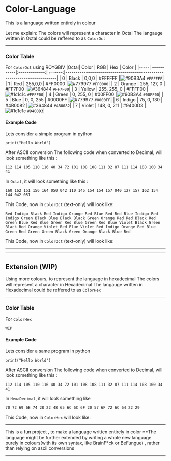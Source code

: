 # Color-Language
This is a language written entirely in colour

Let me explain:
The colors will represent a character in Octal
The langauge written in Octal could be reffered to as `ColorOct`

<hr>

### Color Table
For `ColorOct` using ROYGBIV
|Octal| Color      | RGB           | Hex     | Color                                                                   |
|-----| -----------|:-------------:| :------:|-------------------------------------------------------------------------|
| 0   | Black      | 0,0,0         | #FFFFFF |![#90B3A4](https://via.placeholder.com/15/FFFFFF/000000?text=+) `#FFFFFF`|
| 1   | Red        | 255,0,0       | #FF0000 |![#779977](https://via.placeholder.com/15/FF0000/000000?text=+) `#FF0000`|
| 2   | Orange     | 255, 127, 0   | #FF7F00 |![#364844](https://via.placeholder.com/15/FF7F00/000000?text=+) `#FF7F00`|
| 3   | Yellow     | 255, 255, 0   | #FFFF00 |![#1c1c1c](https://via.placeholder.com/15/FFFF00/000000?text=+) `#FFFF00`|
| 4   | Green      | 0, 255, 0     | #00FF00 |![#90B3A4](https://via.placeholder.com/15/00FF00/000000?text=+) `#00FF00`|
| 5   | Blue       | 0, 0, 255     | #0000FF |![#779977](https://via.placeholder.com/15/0000FF/000000?text=+) `#0000FF`|
| 6   | Indigo     | 75, 0, 130    | #4B0082 |![#364844](https://via.placeholder.com/15/4B0082/000000?text=+) `#4B0082`|
| 7   | Violet     | 148, 0, 211   | #9400D3 |![#1c1c1c](https://via.placeholder.com/15/9400D3/000000?text=+) `#9400D3`|

#### Example Code
Lets consider a simple program in python

`
print("Hello World")
`

After ASCII conversion
The following code when converted to Decimal, will look something like this :
```
112 114 105 110 116 40 34 72 101 108 108 111 32 87 111 114 108 100 34 41
```

In `Octal`, it will look something like this :
```
160 162 151 156 164 050 042 110 145 154 154 157 040 127 157 162 154 144 042 051
```

This Code, now in `ColorOct` (text-only) will look like:
```
Red Indigo Black Red Indigo Orange Red Blue Red Red Blue Indigo Red Indigo Green Black Blue Black Black Green Orange Red Red Black Red Green Blue Red Blue Green Red Blue Green Red Blue Violet Black Green Black Red Orange Violet Red Blue Violet Red Indigo Orange Red Blue Green Red Green Green Black Green Orange Black Blue Red
```

This Code, now in `ColorOct` (text-only) will look like:


<hr>
<hr>

## Extension (WIP)
Using more colours, to represent the language in hexadecimal
The colors will represent a character in Hexadecimal
The langauge written in Hexadecimal could be reffered to as `ColorHex`

<hr> 

### Color Table
For `ColorHex`
```
WIP
```
<!--
|Octal| Color      | RGB           | Hex     | Color                                                                   |
|-----| -----------|:-------------:| :------:|-------------------------------------------------------------------------|
| 0   | Black      | 0,0,0         | #FFFFFF |![#90B3A4](https://via.placeholder.com/15/FFFFFF/000000?text=+) `#FFFFFF`|
| 1   | Red        | 255,0,0       | #FF0000 |![#779977](https://via.placeholder.com/15/FF0000/000000?text=+) `#FF0000`|
| 2   | Orange     | 255, 127, 0   | #FF7F00 |![#364844](https://via.placeholder.com/15/FF7F00/000000?text=+) `#FF7F00`|
| 3   | Yellow     | 255, 255, 0   | #FFFF00 |![#1c1c1c](https://via.placeholder.com/15/FFFF00/000000?text=+) `#FFFF00`|
| 4   | Green      | 0, 255, 0     | #00FF00 |![#90B3A4](https://via.placeholder.com/15/00FF00/000000?text=+) `#00FF00`|
| 5   | Blue       | 0, 0, 255     | #0000FF |![#779977](https://via.placeholder.com/15/0000FF/000000?text=+) `#0000FF`|
| 6   | Indigo     | 75, 0, 130    | #4B0082 |![#364844](https://via.placeholder.com/15/4B0082/000000?text=+) `#4B0082`|
| 7   | Violet     | 148, 0, 211   | #9400D3 |![#1c1c1c](https://via.placeholder.com/15/9400D3/000000?text=+) `#9400D3`|
-->

#### Example Code
Lets consider a same program in python

`
print("Hello World")
`

After ASCII conversion
The following code when converted to Decimal, will look something like this :
```
112 114 105 110 116 40 34 72 101 108 108 111 32 87 111 114 108 100 34 41
```

In `HexaDecimal`, it will look something like 
```
70 72 69 6E 74 28 22 48 65 6C 6C 6F 20 57 6F 72 6C 64 22 29
```

This Code, now in `ColorHex` will look like:


<hr>

This is a fun project , to make a language written entirely in color
**The language might be further extended by writing a whole new language purely in colours(with its own syntax, like BrainF\*ck or BeFungue) , rather than relying on ascii conversions

<hr>
